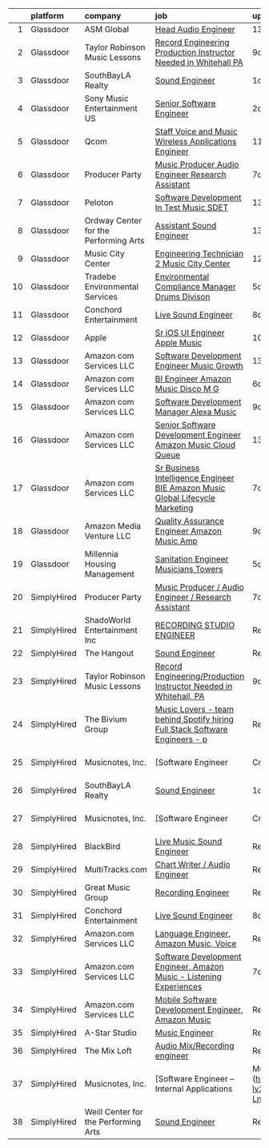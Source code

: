 

|    | platform    | company                               | job                                                                                                                                                                                                                                                                                                                                                                                                                                                                                                                                                                                                                                                                                                                                                                                                                                                                                                                                                                                                                                                                                                                                                                                                                                                                                                                                                   | update_time   | location                   |
|---:|:------------|:--------------------------------------|:------------------------------------------------------------------------------------------------------------------------------------------------------------------------------------------------------------------------------------------------------------------------------------------------------------------------------------------------------------------------------------------------------------------------------------------------------------------------------------------------------------------------------------------------------------------------------------------------------------------------------------------------------------------------------------------------------------------------------------------------------------------------------------------------------------------------------------------------------------------------------------------------------------------------------------------------------------------------------------------------------------------------------------------------------------------------------------------------------------------------------------------------------------------------------------------------------------------------------------------------------------------------------------------------------------------------------------------------------|:--------------|:---------------------------|
|  1 | Glassdoor   | ASM Global                            | [Head Audio Engineer](https://www.glassdoor.com/partner/jobListing.htm?pos=119&ao=1136043&s=58&guid=00000182f7e00b16918012b1599a9723&src=GD_JOB_AD&t=SR&vt=w&cs=1_c51ab79e&cb=1662016031770&jobListingId=1008079907544&jrtk=3-0-1gbru02pljc9b801-1gbru02q7j47s800-0804dc700544879d-)                                                                                                                                                                                                                                                                                                                                                                                                                                                                                                                                                                                                                                                                                                                                                                                                                                                                                                                                                                                                                                                                  | 13d           | Tacoma, WA                 |
|  2 | Glassdoor   | Taylor Robinson Music Lessons         | [Record Engineering Production Instructor Needed in Whitehall  PA](https://www.glassdoor.com/partner/jobListing.htm?pos=104&ao=1110586&s=58&guid=00000182f7e00b16918012b1599a9723&src=GD_JOB_AD&t=SR&vt=w&ea=1&cs=1_644ca7e2&cb=1662016031769&jobListingId=1008086287667&cpc=0FE1F5EA2BC84A01&jrtk=3-0-1gbru02pljc9b801-1gbru02q7j47s800-1a49f22c6c62b140--6NYlbfkN0D2mBjioXDfHviVfPXw-es61kLkFdYWZ5GvAyCnO6C8pObxd6-lQ9d0H1DYe0OeZnbJnW8VRFWDnbJQOVYZv0wXkmpTDsFTP3kvhjXR9KjjWTssYL3XUAbD69nL383oolZ1PPw5VXsushpbTZA-o2dSvYkYc2SC2F62M-orPkCtWA5wWmkC3If0ABXF2-7lgIGJinaQSXGDGfC9d2G6tZe-2dsRwLfpm-X77ftMpLMx5qvjKqX0qrg4Yibjgwlrqp1uFXHic0SPKAvPnKTf8UsnHiI55w22xSocbX0U_ZZR2xnKXdWcnkyN06sy8Wvkvk-ToI_JFCZVPIOccIj64NYZi5-3KlPaiCWQYdhz7Ua8d2sKrfZ6Tgy1O1l2OzeAtVl07cRFvHqZ6U_RSu7Wg3j8uRmXnJn3gZHwB9Yjh98s4ZnF3H521QR_1JDMcpCQvYXsepB6FD8HlnNrcw6C62-idLfqyUysaoyT4Dvg3AmQASGLpaYDpn9TaAwqDwJu5pklu-XJJHauTtrvtgozmtyZ6U0p5AzilP9mRJRuH9JoeLERmon75hVO)                                                                                                                                                                                                                                                                                                                                                                                           | 9d            | United States              |
|  3 | Glassdoor   | SouthBayLA Realty                     | [Sound Engineer](https://www.glassdoor.com/partner/jobListing.htm?pos=106&ao=1136043&s=58&guid=00000182f7e00b16918012b1599a9723&src=GD_JOB_AD&t=SR&vt=w&ea=1&cs=1_3bba9681&cb=1662016031768&jobListingId=1008103154916&jrtk=3-0-1gbru02pljc9b801-1gbru02q7j47s800-5998b583503ceae5-)                                                                                                                                                                                                                                                                                                                                                                                                                                                                                                                                                                                                                                                                                                                                                                                                                                                                                                                                                                                                                                                                  | 1d            | Hermosa Beach, CA          |
|  4 | Glassdoor   | Sony Music Entertainment US           | [Senior Software Engineer](https://www.glassdoor.com/partner/jobListing.htm?pos=113&ao=1136043&s=58&guid=00000182f7e00b16918012b1599a9723&src=GD_JOB_AD&t=SR&vt=w&ea=1&cs=1_5e4cc7fd&cb=1662016031769&jobListingId=1008101856547&jrtk=3-0-1gbru02pljc9b801-1gbru02q7j47s800-6b457d7baf396945-)                                                                                                                                                                                                                                                                                                                                                                                                                                                                                                                                                                                                                                                                                                                                                                                                                                                                                                                                                                                                                                                        | 2d            | New York, NY               |
|  5 | Glassdoor   | Qcom                                  | [Staff Voice and Music Wireless Applications Engineer](https://www.glassdoor.com/partner/jobListing.htm?pos=111&ao=1136043&s=58&guid=00000182f7e00b16918012b1599a9723&src=GD_JOB_AD&t=SR&vt=w&cs=1_cc65694c&cb=1662016031769&jobListingId=1008082683202&jrtk=3-0-1gbru02pljc9b801-1gbru02q7j47s800-b226a5106e9df6db-)                                                                                                                                                                                                                                                                                                                                                                                                                                                                                                                                                                                                                                                                                                                                                                                                                                                                                                                                                                                                                                 | 11d           | San Jose, CA               |
|  6 | Glassdoor   | Producer Party                        | [Music Producer   Audio Engineer   Research Assistant](https://www.glassdoor.com/partner/jobListing.htm?pos=105&ao=1136043&s=58&guid=00000182f7e00b16918012b1599a9723&src=GD_JOB_AD&t=SR&vt=w&ea=1&cs=1_13dd58f5&cb=1662016031768&jobListingId=1008091585950&jrtk=3-0-1gbru02pljc9b801-1gbru02q7j47s800-0ab832e774ab98d7-)                                                                                                                                                                                                                                                                                                                                                                                                                                                                                                                                                                                                                                                                                                                                                                                                                                                                                                                                                                                                                            | 7d            | Remote                     |
|  7 | Glassdoor   | Peloton                               | [Software Development In Test   Music  SDET ](https://www.glassdoor.com/partner/jobListing.htm?pos=112&ao=1136043&s=58&guid=00000182f7e00b16918012b1599a9723&src=GD_JOB_AD&t=SR&vt=w&ea=1&cs=1_f839e7b2&cb=1662016031769&jobListingId=1008078798511&jrtk=3-0-1gbru02pljc9b801-1gbru02q7j47s800-c188b00975dabe46-)                                                                                                                                                                                                                                                                                                                                                                                                                                                                                                                                                                                                                                                                                                                                                                                                                                                                                                                                                                                                                                     | 13d           | Atlanta, GA                |
|  8 | Glassdoor   | Ordway Center for the Performing Arts | [Assistant Sound Engineer](https://www.glassdoor.com/partner/jobListing.htm?pos=108&ao=1136043&s=58&guid=00000182f7e00b16918012b1599a9723&src=GD_JOB_AD&t=SR&vt=w&ea=1&cs=1_5bd6d08e&cb=1662016031769&jobListingId=1008079532547&jrtk=3-0-1gbru02pljc9b801-1gbru02q7j47s800-5856df3a239138d6-)                                                                                                                                                                                                                                                                                                                                                                                                                                                                                                                                                                                                                                                                                                                                                                                                                                                                                                                                                                                                                                                        | 13d           | Saint Paul, MN             |
|  9 | Glassdoor   | Music City Center                     | [Engineering Technician 2   Music City Center](https://www.glassdoor.com/partner/jobListing.htm?pos=117&ao=1136043&s=58&guid=00000182f7e00b16918012b1599a9723&src=GD_JOB_AD&t=SR&vt=w&ea=1&cs=1_fcb25aca&cb=1662016031769&jobListingId=1008081103182&jrtk=3-0-1gbru02pljc9b801-1gbru02q7j47s800-7b7f49e13b736bab-)                                                                                                                                                                                                                                                                                                                                                                                                                                                                                                                                                                                                                                                                                                                                                                                                                                                                                                                                                                                                                                    | 12d           | Nashville, TN              |
| 10 | Glassdoor   | Tradebe Environmental Services        | [Environmental Compliance Manager   Drums Divison](https://www.glassdoor.com/partner/jobListing.htm?pos=102&ao=1110586&s=58&guid=00000182f7e00b16918012b1599a9723&src=GD_JOB_AD&t=SR&vt=w&ea=1&cs=1_bb610755&cb=1662016031768&jobListingId=1008097031200&cpc=76BDADE3D6D9A820&jrtk=3-0-1gbru02pljc9b801-1gbru02q7j47s800-350b471dbde93889--6NYlbfkN0B8GMa3RntkcGxyDWRdkTUuLLAj--st5PucnHcqnp1DO9rMo_BsrPyYtpU35g_ETFHdGzxextAuqToqQi6LZRhLN7JYizBTPRZqUWW6jcAj9uRs95X9hY1-9LoQsyQvHb_AEPmM5u8bjVM0eMEg-vnwOw1Qn3zd7YziXxWsGHzD3fubhI0jsm0mpcWQ6dEZK9m-kPAbBcY5BWHGiX8OBkrTYOFMfimPJ4wUkwiPVKV87buP5JA3rpnvbzKtMeQ2cBOHaCKOZesE-0ARHj7X1OAgOZec4quQPrA6PYWvDeYi7Cr9MY5b-MjKQHv_GJz0Zk6NwxntsM-5Zjq5r1gY8VWWHIPLpRb1-SL8v_iOcDXVpn_tP2sqLmUGIqKNQYOKVxT7akLwMFJe7OaT9vfjX70YW3mlTPvZgcTCsoCiaht13njj3uj_HrRo4BJudIwZY-X_0Lf5IquwPVCyKaMmE3cZNkW0-PSjIgEki2fYjb7ek2RpjTRMytMEC7KdrCLolngf2X4XfsJWkm_StN1tMF-P4It8b5Yv852NPXhqbNfS1w%3D%3D)                                                                                                                                                                                                                                                                                                                                                                                                               | 5d            | Millington, TN             |
| 11 | Glassdoor   | Conchord Entertainment                | [Live Sound Engineer](https://www.glassdoor.com/partner/jobListing.htm?pos=101&ao=1110586&s=58&guid=00000182f7e00b16918012b1599a9723&src=GD_JOB_AD&t=SR&vt=w&ea=1&cs=1_1c048c25&cb=1662016031768&jobListingId=1008088946789&cpc=D2F1DE17EE1F43B9&jrtk=3-0-1gbru02pljc9b801-1gbru02q7j47s800-f3f9eea57a983ca9--6NYlbfkN0BKUou6V2sgnxTw0gblZcy6InCuwTZCwEAFzAfyAJpbl3ZjWBFMy83ezJfgF92Z-W5MXnXrnPDWMfXQEYAq_D2vGcDfAyY7IEHDPoY5h-YNlYusBjuP71PAU--4FBvdcRg4XYUnGEKdbLm9AWhIy_eUwBNmXKXtIKz3mbl7k_NEIwoUxK6dIpaqfV-f_KTJTC2NcRxhskUODkFHStImXDMLx3PjO1j0YiBKIOg9akOJ4exv5hgwb1-2hzhFMss0z-IWaC46TQDs4bYEk-yVv8rXL68xQA9aOrbgRhP61SNpnTMWKkg4HnQl1XA7eMNSVNChaRCeIrgMhHT-Tfeq7I6CYzCbzVfDY50suZYjzCISZmcjbwZ6PwrB75cgCOrDQiuWJ7Pe1dRnJxA5MLUkVEZe_P-ue346UXXdzig9TPk6BqdMdPOOdZNa5M-xReY1VShcdmVeR_tWL3BhrlsGu-JmL_cEtn3599pl_p9C0JwLgqoKoR3pvqHBnPR5wPcCyGM%3D)                                                                                                                                                                                                                                                                                                                                                                                                                                                                                          | 8d            | Boston, MA                 |
| 12 | Glassdoor   | Apple                                 | [Sr  iOS UI Engineer Apple Music](https://www.glassdoor.com/partner/jobListing.htm?pos=103&ao=1110586&s=58&guid=00000182f7e00b16918012b1599a9723&src=GD_JOB_AD&t=SR&vt=w&cs=1_199558bd&cb=1662016031768&jobListingId=1008084352061&cpc=6FC5BA77C9A4CD78&jrtk=3-0-1gbru02pljc9b801-1gbru02q7j47s800-2aec7d6187f7ac12--6NYlbfkN0BvKrLyj5gPmtZO9T8euul8TCxuuKNOtzRJOomxnwSEodTz2Bc-sPZl1dBMH13w-jPuKJeE-AIwC7Kr9dxNbSC99z9IpOWBNe5cTyp3hBnw4tgYhST3YHA6r8srSklhEraOV3bjTPy_9ZJqjF8Mo5R78jrEKmNaDwOWoLNlLtdt2oCteLQGgvkYeh3elcOyijuPhNcb33FnIqjFvVHHv54fHR33_FS_v9wPDhjYEhssihc6cfy2xRTldTnOxfnt8iwVL-iHgjSODf7hHjG8prfMF717DiGbtddet0b27fyR3YLcR1h8fFlkY4PYCdi-3bbz_9l-z2thMDWXAymMLtDZLN4M1V0FovANGAI6LO9V6AeaquBWX-bdQrbALey2AIfeB5I9ErOtALS5wNhPwA6zzXIBtS-SU8ghj6cVddclZYLf4Y84OqM5Ldb1BXthha6RobRx-Qif_FO_w5RA8LDps9Ua3pR8CEtRUSZLK3a17yEX0AlIYS2o1_zVQy3O3AqSFvN54MpewjhXWP_MigaibZJ3jVOS_w3QpUqMRBoC5cbOsZUZfuYi7TVNxcMoJ0pSWSJ5T7v0dsOFEGLqzfIJ-t9k6ojEpx5HGFC17uCO4LjTz6lU8RcPbKUv5EETSPjJn4iXY6LrVSrCs5AHvpxFvAGXfPwCJhL9wEamV0F_tmwM2alcIbogSTMPbvpwoddLLipl48hHZ_59rozzgct3Fy-30XP_9ryQbCRGBBYsKiJhG79cu5OXp45J7SkNEV19rwPZgspdDMjHp28KTcIRJRtWT4Ai2rZnThR8sD2TeGwtZ_yOAkW4ydryUfO0aODKSE3Gg9fN7h7DgEiN3aa7RQJmeLf5-cxEH1qz0SrWS01I1NlMrUvZKPS_nl91Psw4etfk-iMC5vbhB91vUalyeUce7FyIKWPIdw6NH5B5_4Oa_DoWK0LZbM6w8nVC-jpAkhN407Qs1dMiIuuAdoB8) | 10d           | Seattle, WA                |
| 13 | Glassdoor   | Amazon com Services LLC               | [Software Development Engineer  Music Growth](https://www.glassdoor.com/partner/jobListing.htm?pos=110&ao=1136043&s=58&guid=00000182f7e00b16918012b1599a9723&src=GD_JOB_AD&t=SR&vt=w&cs=1_0ff2406e&cb=1662016031769&jobListingId=1008078628991&jrtk=3-0-1gbru02pljc9b801-1gbru02q7j47s800-53015c304c4c5898-)                                                                                                                                                                                                                                                                                                                                                                                                                                                                                                                                                                                                                                                                                                                                                                                                                                                                                                                                                                                                                                          | 13d           | Seattle, WA                |
| 14 | Glassdoor   | Amazon com Services LLC               | [BI Engineer  Amazon Music  Disco M G](https://www.glassdoor.com/partner/jobListing.htm?pos=109&ao=1136043&s=58&guid=00000182f7e00b16918012b1599a9723&src=GD_JOB_AD&t=SR&vt=w&cs=1_46d6cb5c&cb=1662016031769&jobListingId=1008094524132&jrtk=3-0-1gbru02pljc9b801-1gbru02q7j47s800-3310bf924143c91b-)                                                                                                                                                                                                                                                                                                                                                                                                                                                                                                                                                                                                                                                                                                                                                                                                                                                                                                                                                                                                                                                 | 6d            | New York, NY               |
| 15 | Glassdoor   | Amazon com Services LLC               | [Software Development Manager  Alexa Music](https://www.glassdoor.com/partner/jobListing.htm?pos=118&ao=1136043&s=58&guid=00000182f7e00b16918012b1599a9723&src=GD_JOB_AD&t=SR&vt=w&cs=1_65d9d2aa&cb=1662016031769&jobListingId=1008086506323&jrtk=3-0-1gbru02pljc9b801-1gbru02q7j47s800-469a8ed9df029cf5-)                                                                                                                                                                                                                                                                                                                                                                                                                                                                                                                                                                                                                                                                                                                                                                                                                                                                                                                                                                                                                                            | 9d            | Sunnyvale, CA              |
| 16 | Glassdoor   | Amazon com Services LLC               | [Senior Software Development Engineer  Amazon Music  Cloud Queue ](https://www.glassdoor.com/partner/jobListing.htm?pos=114&ao=1136043&s=58&guid=00000182f7e00b16918012b1599a9723&src=GD_JOB_AD&t=SR&vt=w&cs=1_29b7879b&cb=1662016031769&jobListingId=1008078629812&jrtk=3-0-1gbru02pljc9b801-1gbru02q7j47s800-af0d938f873e38f9-)                                                                                                                                                                                                                                                                                                                                                                                                                                                                                                                                                                                                                                                                                                                                                                                                                                                                                                                                                                                                                     | 13d           | Seattle, WA                |
| 17 | Glassdoor   | Amazon com Services LLC               | [Sr  Business Intelligence Engineer  BIE   Amazon Music  Global Lifecycle Marketing](https://www.glassdoor.com/partner/jobListing.htm?pos=115&ao=1136043&s=58&guid=00000182f7e00b16918012b1599a9723&src=GD_JOB_AD&t=SR&vt=w&cs=1_5a3a441b&cb=1662016031769&jobListingId=1008091801822&jrtk=3-0-1gbru02pljc9b801-1gbru02q7j47s800-ac01524d5b23777d-)                                                                                                                                                                                                                                                                                                                                                                                                                                                                                                                                                                                                                                                                                                                                                                                                                                                                                                                                                                                                   | 7d            | Culver City, CA            |
| 18 | Glassdoor   | Amazon Media Venture LLC              | [Quality Assurance Engineer   Amazon Music  Amp](https://www.glassdoor.com/partner/jobListing.htm?pos=107&ao=1136043&s=58&guid=00000182f7e00b16918012b1599a9723&src=GD_JOB_AD&t=SR&vt=w&cs=1_9f4f6b75&cb=1662016031769&jobListingId=1008086504695&jrtk=3-0-1gbru02pljc9b801-1gbru02q7j47s800-7523a481ea660ac7-)                                                                                                                                                                                                                                                                                                                                                                                                                                                                                                                                                                                                                                                                                                                                                                                                                                                                                                                                                                                                                                       | 9d            | Culver City, CA            |
| 19 | Glassdoor   | Millennia Housing Management          | [Sanitation Engineer  Musicians Towers](https://www.glassdoor.com/partner/jobListing.htm?pos=116&ao=1136043&s=58&guid=00000182f7e00b16918012b1599a9723&src=GD_JOB_AD&t=SR&vt=w&ea=1&cs=1_58b366f5&cb=1662016031769&jobListingId=1008097376090&jrtk=3-0-1gbru02pljc9b801-1gbru02q7j47s800-f8b3de04a6918d4f-)                                                                                                                                                                                                                                                                                                                                                                                                                                                                                                                                                                                                                                                                                                                                                                                                                                                                                                                                                                                                                                           | 5d            | Cleveland, OH              |
| 20 | SimplyHired | Producer Party                        | [Music Producer / Audio Engineer / Research Assistant](https://www.simplyhired.com/job/cj7zaoEuW1Zv3-8unLX5kQMTgFwJVfe-3E7kSF48wXUPX5VBOOs6RA?q=music+engineer)                                                                                                                                                                                                                                                                                                                                                                                                                                                                                                                                                                                                                                                                                                                                                                                                                                                                                                                                                                                                                                                                                                                                                                                       | 7d            | Remote                     |
| 21 | SimplyHired | ShadoWorld Entertainment Inc          | [RECORDING STUDIO ENGINEER](https://www.simplyhired.com/job/GwCuzAE1Z75JKGOc64ylj3GPMzBTziX1HpRLOs1Ry1SWuirAjqBXVA?q=music+engineer)                                                                                                                                                                                                                                                                                                                                                                                                                                                                                                                                                                                                                                                                                                                                                                                                                                                                                                                                                                                                                                                                                                                                                                                                                  | Recently      | Los Angeles, CA            |
| 22 | SimplyHired | The Hangout                           | [Sound Engineer](https://www.simplyhired.com/job/pPtma4KfpJL8yv0IV160PCctZ7zJieTNPnwDrISJ5-REzhgDQyRTVw?q=music+engineer)                                                                                                                                                                                                                                                                                                                                                                                                                                                                                                                                                                                                                                                                                                                                                                                                                                                                                                                                                                                                                                                                                                                                                                                                                             | Recently      | Myrtle Beach, SC           |
| 23 | SimplyHired | Taylor Robinson Music Lessons         | [Record Engineering/Production Instructor Needed in Whitehall, PA](https://www.simplyhired.com/job/IsH7jqt2YnftYZxs_yj1u1OOA9vbgKe1wt_NOcbP6hAOxAlWjXJ8pg?q=music+engineer)                                                                                                                                                                                                                                                                                                                                                                                                                                                                                                                                                                                                                                                                                                                                                                                                                                                                                                                                                                                                                                                                                                                                                                           | 9d            | Whitehall Township, PA     |
| 24 | SimplyHired | The Bivium Group                      | [Music Lovers - team behind Spotify hiring Full Stack Software Engineers - p](https://www.simplyhired.com/job/xwPIhzuTN5QU7HiZUxxulf6NVWJJFVEgQggMHrjRfTQugyKoDq1S5w?q=music+engineer)                                                                                                                                                                                                                                                                                                                                                                                                                                                                                                                                                                                                                                                                                                                                                                                                                                                                                                                                                                                                                                                                                                                                                                | Recently      | Boston, MA                 |
| 25 | SimplyHired | Musicnotes, Inc.                      | [Software Engineer | Cross-Platform Apps | Music Industry](https://www.simplyhired.com/job/k8E4fg8SWWqgvPsk4kBA2CqJDhhUZAmYysUfvRGHibz7cVQEY9wzyw?q=music+engineer)                                                                                                                                                                                                                                                                                                                                                                                                                                                                                                                                                                                                                                                                                                                                                                                                                                                                                                                                                                                                                                                                                                                                                                                   | Recently      | Remote                     |
| 26 | SimplyHired | SouthBayLA Realty                     | [Sound Engineer](https://www.simplyhired.com/job/uUu42180xdVAJ1ehStD2GkIpuzpodY_fCoRyCjPvL_oUspRrGyOd2g?q=music+engineer)                                                                                                                                                                                                                                                                                                                                                                                                                                                                                                                                                                                                                                                                                                                                                                                                                                                                                                                                                                                                                                                                                                                                                                                                                             | 1d            | Hermosa Beach, CA          |
| 27 | SimplyHired | Musicnotes, Inc.                      | [Software Engineer | Cross-Platform Apps | Music Industry](https://www.simplyhired.com/job/k8E4fg8SWWqgvPsk4kBA2CqJDhhUZAmYysUfvRGHibz7cVQEY9wzyw?q=music+engineer)                                                                                                                                                                                                                                                                                                                                                                                                                                                                                                                                                                                                                                                                                                                                                                                                                                                                                                                                                                                                                                                                                                                                                                                   | Recently      | Remote                     |
| 28 | SimplyHired | BlackBird                             | [Live Music Sound Engineer](https://www.simplyhired.com/job/nMXcc3s3p-oPJuFIu5A_6OwORjLDS9SsYhmCmVHdKlxusRqANXvedg?q=music+engineer)                                                                                                                                                                                                                                                                                                                                                                                                                                                                                                                                                                                                                                                                                                                                                                                                                                                                                                                                                                                                                                                                                                                                                                                                                  | Recently      | Atlanta, GA                |
| 29 | SimplyHired | MultiTracks.com                       | [Chart Writer / Audio Engineer](https://www.simplyhired.com/job/Ty8iRpVe3dwhv0IqJ_n3SKEvWNzrjnHgN6sH53uZ6KE_3fdQjDGk4g?q=music+engineer)                                                                                                                                                                                                                                                                                                                                                                                                                                                                                                                                                                                                                                                                                                                                                                                                                                                                                                                                                                                                                                                                                                                                                                                                              | Recently      | Cedar Park, TX +1 location |
| 30 | SimplyHired | Great Music Group                     | [Recording Engineer](https://www.simplyhired.com/job/KdtBz20qTjUZIp8oO0tR_6v4kEIhLgO5XK_RByszcRqXz1WmRjoiUg?q=music+engineer)                                                                                                                                                                                                                                                                                                                                                                                                                                                                                                                                                                                                                                                                                                                                                                                                                                                                                                                                                                                                                                                                                                                                                                                                                         | Recently      | Minneapolis, MN            |
| 31 | SimplyHired | Conchord Entertainment                | [Live Sound Engineer](https://www.simplyhired.com/job/UEA40oo_tuyiPqvpC2XRNDDUAd6VWYQaSSZopTq90hge9e7ynS5vdw?q=music+engineer)                                                                                                                                                                                                                                                                                                                                                                                                                                                                                                                                                                                                                                                                                                                                                                                                                                                                                                                                                                                                                                                                                                                                                                                                                        | 8d            | Boston, MA                 |
| 32 | SimplyHired | Amazon.com Services LLC               | [Language Engineer, Amazon Music, Voice](https://www.simplyhired.com/job/oaGROVGBOFN9owpVU0K1uN-uyLIDhrDggB2xk_gjpnBBE1Ppa0CvkA?q=music+engineer)                                                                                                                                                                                                                                                                                                                                                                                                                                                                                                                                                                                                                                                                                                                                                                                                                                                                                                                                                                                                                                                                                                                                                                                                     | Recently      | San Francisco, CA          |
| 33 | SimplyHired | Amazon.com Services LLC               | [Software Development Engineer, Amazon Music - Listening Experiences](https://www.simplyhired.com/job/YHwS5nRobLz3g7QmxKjYHE_-NmQYgK6f0Wtg9OOgzGIPeFH2CGHMIg?q=music+engineer)                                                                                                                                                                                                                                                                                                                                                                                                                                                                                                                                                                                                                                                                                                                                                                                                                                                                                                                                                                                                                                                                                                                                                                        | 7d            | United States +2 locations |
| 34 | SimplyHired | Amazon.com Services LLC               | [Mobile Software Development Engineer, Amazon Music](https://www.simplyhired.com/job/qpZ7cPNrZcyH3y7ATHRbNq2zJe1qRN6fP1y5rWh5cHJ7dL64YkvgZw?q=music+engineer)                                                                                                                                                                                                                                                                                                                                                                                                                                                                                                                                                                                                                                                                                                                                                                                                                                                                                                                                                                                                                                                                                                                                                                                         | Recently      | Remote +3 locations        |
| 35 | SimplyHired | A-Star Studio                         | [Music Engineer](https://www.simplyhired.com/job/RdaeId60Ue9oxOizVh_YqnRObvSqB0jKFDQ-OD7wq_ym8U6y6gfcLw?q=music+engineer)                                                                                                                                                                                                                                                                                                                                                                                                                                                                                                                                                                                                                                                                                                                                                                                                                                                                                                                                                                                                                                                                                                                                                                                                                             | Recently      | Dallas, TX                 |
| 36 | SimplyHired | The Mix Loft                          | [Audio Mix/Recording engineer](https://www.simplyhired.com/job/rIGHsg24O55jJJ8A9DMRFO6VT6NUvTOsIHmD2TpNycdZI4evhs-lig?q=music+engineer)                                                                                                                                                                                                                                                                                                                                                                                                                                                                                                                                                                                                                                                                                                                                                                                                                                                                                                                                                                                                                                                                                                                                                                                                               | Recently      | Quincy, MA                 |
| 37 | SimplyHired | Musicnotes, Inc.                      | [Software Engineer – Internal Applications | Music Industry](https://www.simplyhired.com/job/CJj4BR8cQSu-lv26kchc9c99R6mB050UHH-Lnqgt3YQdfFX2vFlL3A?q=music+engineer)                                                                                                                                                                                                                                                                                                                                                                                                                                                                                                                                                                                                                                                                                                                                                                                                                                                                                                                                                                                                                                                                                                                                                                                 | Recently      | Remote                     |
| 38 | SimplyHired | Weill Center for the Performing Arts  | [Sound Engineer](https://www.simplyhired.com/job/ALqiQ466UL9ATzM8C5SyNTShJGTz8qexuvg_a93UOhRx-CD-0dbSQw?q=music+engineer)                                                                                                                                                                                                                                                                                                                                                                                                                                                                                                                                                                                                                                                                                                                                                                                                                                                                                                                                                                                                                                                                                                                                                                                                                             | Recently      | Sheboygan, WI              |